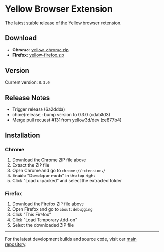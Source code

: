 # Yellow Browser Extension

The latest stable release of the Yellow browser extension.

## Download

- **Chrome**: [yellow-chrome.zip](./yellow-chrome.zip)
- **Firefox**: [yellow-firefox.zip](./yellow-firefox.zip)

## Version

Current version: `0.3.0`

## Release Notes

* Trigger release (6a2ddda)
* chore(release): bump version to 0.3.0 (cdab8d3)
* Merge pull request #131 from yellow3d/dev (ce877b4)

## Installation

### Chrome
1. Download the Chrome ZIP file above
2. Extract the ZIP file
3. Open Chrome and go to `chrome://extensions/`
4. Enable "Developer mode" in the top right
5. Click "Load unpacked" and select the extracted folder

### Firefox
1. Download the Firefox ZIP file above
2. Open Firefox and go to `about:debugging`
3. Click "This Firefox"
4. Click "Load Temporary Add-on"
5. Select the downloaded ZIP file

---

For the latest development builds and source code, visit our [main repository](https://github.com/yellow3d/yellow-browser-extension).
